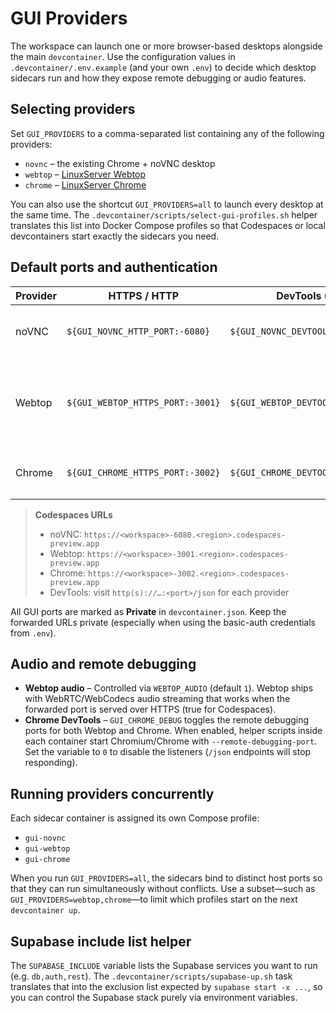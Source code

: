 # GUI Providers

The workspace can launch one or more browser-based desktops alongside the main
`devcontainer`. Use the configuration values in `.devcontainer/.env.example`
(and your own `.env`) to decide which desktop sidecars run and how they expose
remote debugging or audio features.

## Selecting providers

Set `GUI_PROVIDERS` to a comma-separated list containing any of the following
providers:

- `novnc` – the existing Chrome + noVNC desktop
- `webtop` – [LinuxServer Webtop](https://docs.linuxserver.io/images/docker-webtop/)
- `chrome` – [LinuxServer Chrome](https://docs.linuxserver.io/images/docker-chrome/)

You can also use the shortcut `GUI_PROVIDERS=all` to launch every desktop at the
same time. The `.devcontainer/scripts/select-gui-profiles.sh` helper translates
this list into Docker Compose profiles so that Codespaces or local devcontainers
start exactly the sidecars you need.

## Default ports and authentication

| Provider | HTTPS / HTTP | DevTools (CDP) | Notes |
| --- | --- | --- | --- |
| noVNC | `${GUI_NOVNC_HTTP_PORT:-6080}` | `${GUI_NOVNC_DEVTOOLS_PORT:-9222}` | Audio bridge available on 6081 (Opus/OGG) |
| Webtop | `${GUI_WEBTOP_HTTPS_PORT:-3001}` | `${GUI_WEBTOP_DEVTOOLS_PORT:-9223}` | Requires HTTPS for audio/video; credentials from `WEBTOP_USER` / `WEBTOP_PASSWORD` |
| Chrome | `${GUI_CHROME_HTTPS_PORT:-3002}` | `${GUI_CHROME_DEVTOOLS_PORT:-9224}` | Credentials reuse `CHROME_USER` / `CHROME_PASSWORD` |

> **Codespaces URLs**
>
> - noVNC: `https://<workspace>-6080.<region>.codespaces-preview.app`
> - Webtop: `https://<workspace>-3001.<region>.codespaces-preview.app`
> - Chrome: `https://<workspace>-3002.<region>.codespaces-preview.app`
> - DevTools: visit `http(s)://…:<port>/json` for each provider

All GUI ports are marked as **Private** in `devcontainer.json`. Keep the
forwarded URLs private (especially when using the basic-auth credentials from
`.env`).

## Audio and remote debugging

- **Webtop audio** – Controlled via `WEBTOP_AUDIO` (default `1`). Webtop ships
  with WebRTC/WebCodecs audio streaming that works when the forwarded port is
  served over HTTPS (true for Codespaces).
- **Chrome DevTools** – `GUI_CHROME_DEBUG` toggles the remote debugging ports for
  both Webtop and Chrome. When enabled, helper scripts inside each container
  start Chromium/Chrome with `--remote-debugging-port`. Set the variable to `0`
  to disable the listeners (`/json` endpoints will stop responding).

## Running providers concurrently

Each sidecar container is assigned its own Compose profile:

- `gui-novnc`
- `gui-webtop`
- `gui-chrome`

When you run `GUI_PROVIDERS=all`, the sidecars bind to distinct host ports so
that they can run simultaneously without conflicts. Use a subset—such as
`GUI_PROVIDERS=webtop,chrome`—to limit which profiles start on the next
`devcontainer up`.

## Supabase include list helper

The `SUPABASE_INCLUDE` variable lists the Supabase services you want to run
(e.g. `db,auth,rest`). The `.devcontainer/scripts/supabase-up.sh` task translates
that into the exclusion list expected by `supabase start -x ...`, so you can
control the Supabase stack purely via environment variables.
